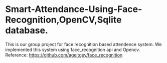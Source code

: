 # Smart-Attendance-Using-Face-Recognition,OpenCV,Sqlite database.

This is our group project for face recognition based attendence system. We implemented this system using face_recognition api and Opencv.
Reference:
https://github.com/ageitgey/face_recognition
